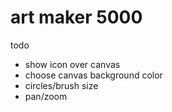 # art maker 5000

todo

- show icon over canvas
- choose canvas background color
- circles/brush size
- pan/zoom
